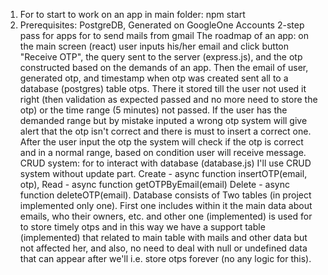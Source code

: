 1) For to start to work on an app in main folder: npm start
2) Prerequisites: PostgreDB, Generated on GoogleOne Accounts 2-step pass for apps for to send mails from gmail
The roadmap of an app:
on the main screen (react) user inputs his/her email and click button "Receive OTP", the query sent to the server (express.js), 
and the otp constructed based on the demands of an app. Then the email of user, generated otp, and timestamp when otp was created
sent all to a database (postgres) table otps. There it stored till the user not used it right (then validation as expected passed and no more need to store the otp) 
or the time range (5 minutes) not passed. If the user has the demanded range but by mistake inputed a wrong otp system will give alert that the otp isn't correct and 
there is must to insert a correct one.
After the user input the otp the system will check if the otp is correct and in a normal range, based on condition user will receive message. 
CRUD system: for to interact with database (database.js) I'll use CRUD system without update part. Create - async function insertOTP(email, otp), Read - async function getOTPByEmail(email)
Delete - async function deleteOTP(email).
Database consists of Two tables (in project implemented only one). First one includes within it the main data about emails, who their owners, etc. 
and other one (implemented) is used for to store timely otps and in this way we have a support table (implemented) that related to main table with mails and other data
but not affected her, and also, no need to deal with null or undefined data that can appear after we'll i.e. store otps forever (no any logic for this).

